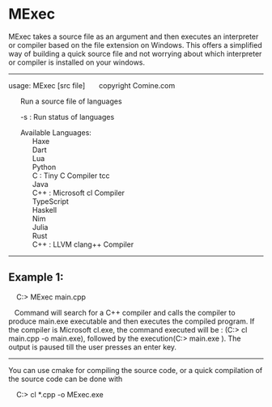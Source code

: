 # MExec
MExec takes a source file as an argument and then executes an interpreter or compiler based on the file extension on Windows.  This offers a simplified way of building a quick source file and not worrying about which interpreter or compiler is installed on your windows.

<hr />

 usage:  MExec [src file]
&nbsp;&nbsp;&nbsp;&nbsp;&nbsp;&nbsp;copyright Comine.com  
  
&nbsp;&nbsp;&nbsp;&nbsp;&nbsp;&nbsp;Run a source file of languages      

&nbsp;&nbsp;&nbsp;&nbsp;&nbsp;&nbsp;-s   :  Run status of languages    
  
&nbsp;&nbsp;&nbsp;&nbsp;&nbsp;&nbsp;Available Languages:  
&nbsp;&nbsp;&nbsp;&nbsp;&nbsp;&nbsp;&nbsp;&nbsp;&nbsp;&nbsp;&nbsp;&nbsp;Haxe  
&nbsp;&nbsp;&nbsp;&nbsp;&nbsp;&nbsp;&nbsp;&nbsp;&nbsp;&nbsp;&nbsp;&nbsp;Dart  
&nbsp;&nbsp;&nbsp;&nbsp;&nbsp;&nbsp;&nbsp;&nbsp;&nbsp;&nbsp;&nbsp;&nbsp;Lua  
&nbsp;&nbsp;&nbsp;&nbsp;&nbsp;&nbsp;&nbsp;&nbsp;&nbsp;&nbsp;&nbsp;&nbsp;Python  
&nbsp;&nbsp;&nbsp;&nbsp;&nbsp;&nbsp;&nbsp;&nbsp;&nbsp;&nbsp;&nbsp;&nbsp;C           :  Tiny C Compiler tcc  
&nbsp;&nbsp;&nbsp;&nbsp;&nbsp;&nbsp;&nbsp;&nbsp;&nbsp;&nbsp;&nbsp;&nbsp;Java  
&nbsp;&nbsp;&nbsp;&nbsp;&nbsp;&nbsp;&nbsp;&nbsp;&nbsp;&nbsp;&nbsp;&nbsp;C++         : Microsoft cl Compiler  
&nbsp;&nbsp;&nbsp;&nbsp;&nbsp;&nbsp;&nbsp;&nbsp;&nbsp;&nbsp;&nbsp;&nbsp;TypeScript  
&nbsp;&nbsp;&nbsp;&nbsp;&nbsp;&nbsp;&nbsp;&nbsp;&nbsp;&nbsp;&nbsp;&nbsp;Haskell  
&nbsp;&nbsp;&nbsp;&nbsp;&nbsp;&nbsp;&nbsp;&nbsp;&nbsp;&nbsp;&nbsp;&nbsp;Nim  
&nbsp;&nbsp;&nbsp;&nbsp;&nbsp;&nbsp;&nbsp;&nbsp;&nbsp;&nbsp;&nbsp;&nbsp;Julia  
&nbsp;&nbsp;&nbsp;&nbsp;&nbsp;&nbsp;&nbsp;&nbsp;&nbsp;&nbsp;&nbsp;&nbsp;Rust  
&nbsp;&nbsp;&nbsp;&nbsp;&nbsp;&nbsp;&nbsp;&nbsp;&nbsp;&nbsp;&nbsp;&nbsp;C++         : LLVM clang++ Compiler  


<hr />

##  Example 1:  

&nbsp;&nbsp;&nbsp; C:>  MExec main.cpp   

&nbsp;&nbsp;&nbsp;Command will search for a C++ compiler and calls the compiler to produce main.exe executable and then executes the compiled program.  If the compiler is Microsoft cl.exe, the command executed will be : (C:> cl main.cpp -o main.exe), followed by the
execution(C:> main.exe ).  The output is paused till the user presses an enter key.

<hr />

You can use cmake for compiling the source code, or a quick compilation of the source code can be done with  

&nbsp;&nbsp;&nbsp;&nbsp;C:>   cl *.cpp -o MExec.exe

